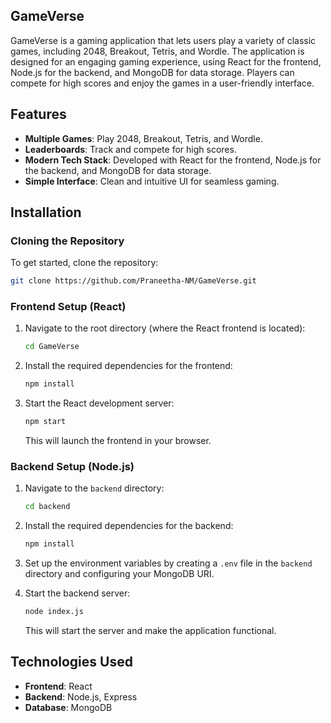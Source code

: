 ## GameVerse

GameVerse is a gaming application that lets users play a variety of classic games, including 2048, Breakout, Tetris, and Wordle. The application is designed for an engaging gaming experience, using React for the frontend, Node.js for the backend, and MongoDB for data storage. Players can compete for high scores and enjoy the games in a user-friendly interface.

## Features

- **Multiple Games**: Play 2048, Breakout, Tetris, and Wordle.
- **Leaderboards**: Track and compete for high scores.
- **Modern Tech Stack**: Developed with React for the frontend, Node.js for the backend, and MongoDB for data storage.
- **Simple Interface**: Clean and intuitive UI for seamless gaming.

## Installation

### Cloning the Repository

To get started, clone the repository:

```bash
git clone https://github.com/Praneetha-NM/GameVerse.git
```

### Frontend Setup (React)

1. Navigate to the root directory (where the React frontend is located):
   ```bash
   cd GameVerse
   ```

2. Install the required dependencies for the frontend:
   ```bash
   npm install
   ```

3. Start the React development server:
   ```bash
   npm start
   ```

   This will launch the frontend in your browser.

### Backend Setup (Node.js)

1. Navigate to the `backend` directory:
   ```bash
   cd backend
   ```

2. Install the required dependencies for the backend:
   ```bash
   npm install
   ```

3. Set up the environment variables by creating a `.env` file in the `backend` directory and configuring your MongoDB URI.

4. Start the backend server:
   ```bash
   node index.js
   ```

   This will start the server and make the application functional.

## Technologies Used

- **Frontend**: React
- **Backend**: Node.js, Express
- **Database**: MongoDB
